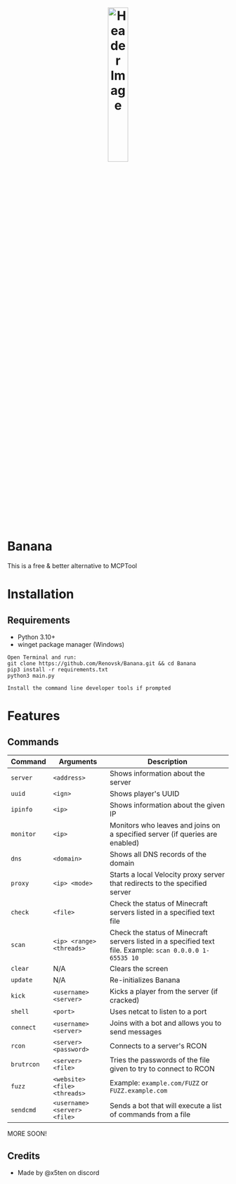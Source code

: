<h1 align="center">
  <img src="https://r2.e-z.host/049cab41-5ed3-4a5c-a42f-5b83b721f333/re5pq23l.png" alt="Header Image" style="width:30%; max-width:600px;"/>
</h1>


# Banana
This is a free & better alternative to MCPTool

# Installation
## Requirements 
- Python 3.10+
- winget package manager (Windows)
```
Open Terminal and run: 
git clone https://github.com/Renovsk/Banana.git && cd Banana
pip3 install -r requirements.txt
python3 main.py

Install the command line developer tools if prompted
```

# Features
## Commands

| Command   | Arguments         | Description                                                         |
|-----------|-------------------|---------------------------------------------------------------------|
| `server`  | `<address>`        | Shows information about the server                                  |
| `uuid`    | `<ign>`            | Shows player's UUID                                                 |
| `ipinfo`  | `<ip>`             | Shows information about the given IP                                |
| `monitor` | `<ip>`             | Monitors who leaves and joins on a specified server (if queries are enabled) |
| `dns`     | `<domain>`         | Shows all DNS records of the domain                                 |
| `proxy`   | `<ip> <mode>`      | Starts a local Velocity proxy server that redirects to the specified server |
| `check`   | `<file>`           | Check the status of Minecraft servers listed in a specified text file |
| `scan`    | `<ip> <range> <threads>` | Check the status of Minecraft servers listed in a specified text file. Example: `scan 0.0.0.0 1-65535 10` |
| `clear`   | N/A               | Clears the screen                                                    |
| `update`  | N/A               | Re-initializes Banana                                                |
| `kick`    | `<username> <server>` | Kicks a player from the server (if cracked)                          |
| `shell`   | `<port>`           | Uses netcat to listen to a port                                      |
| `connect` | `<username> <server>` | Joins with a bot and allows you to send messages                     |
| `rcon`    | `<server> <password>` | Connects to a server's RCON                                         |
| `brutrcon`| `<server> <file>`  | Tries the passwords of the file given to try to connect to RCON     |
| `fuzz`    | `<website> <file> <threads>` | Example: `example.com/FUZZ` or `FUZZ.example.com`                   |
| `sendcmd` | `<username> <server> <file>` | Sends a bot that will execute a list of commands from a file        |


MORE SOON!

## Credits
- Made by @x5ten on discord
